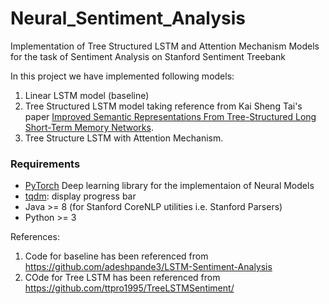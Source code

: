 # Neural_Sentiment_Analysis
Implementation of Tree Structured LSTM and Attention Mechanism Models for the task of Sentiment Analysis on Stanford Sentiment Treebank

In this project we have implemented following models:

1. Linear LSTM model (baseline)
2. Tree Structured LSTM model taking reference from Kai Sheng Tai's paper [Improved Semantic Representations From Tree-Structured Long Short-Term Memory Networks](http://arxiv.org/abs/1503.00075).
3. Tree Structure LSTM with Attention Mechanism.


### Requirements
- [PyTorch](http://pytorch.org/) Deep learning library for the implementaion of Neural Models
- [tqdm](https://github.com/tqdm/tqdm): display progress bar
- Java >= 8 (for Stanford CoreNLP utilities i.e. Stanford Parsers)
- Python >= 3


References:

1. Code for baseline has been referenced from https://github.com/adeshpande3/LSTM-Sentiment-Analysis
2. COde for Tree LSTM has been referenced from https://github.com/ttpro1995/TreeLSTMSentiment/
